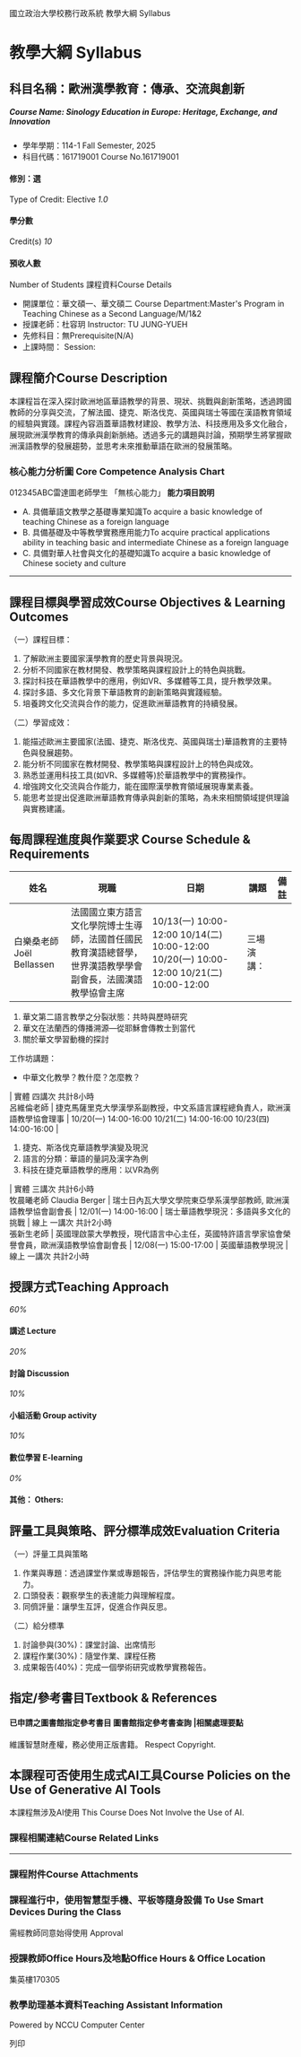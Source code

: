 國立政治大學校務行政系統 教學大綱 Syllabus
# 教學大綱 Syllabus
##  科目名稱：歐洲漢學教育：傳承、交流與創新
#####  Course Name: Sinology Education in Europe: Heritage, Exchange, and Innovation
  * 學年學期：114-1 Fall Semester, 2025 
  * 科目代碼：161719001 Course No.161719001


#### 修別：選
Type of Credit: Elective 
_1.0_
#### 學分數
Credit(s)
_10_
#### 預收人數
Number of Students
課程資料Course Details
  * 開課單位：華文碩一、華文碩二 Course Department:Master's Program in Teaching Chinese as a Second Language/M/1&2 
  * 授課老師：杜容玥 Instructor: TU JUNG-YUEH 
  * 先修科目：無Prerequisite(N/A)
  * 上課時間： Session: 


##  課程簡介Course Description
本課程旨在深入探討歐洲地區華語教學的背景、現狀、挑戰與創新策略，透過跨國教師的分享與交流，了解法國、捷克、斯洛伐克、英國與瑞士等國在漢語教育領域的經驗與實踐。課程內容涵蓋華語教材建設、教學方法、科技應用及多文化融合，展現歐洲漢學教育的傳承與創新脈絡。透過多元的講題與討論，預期學生將掌握歐洲漢語教學的發展趨勢，並思考未來推動華語在歐洲的發展策略。
###  核心能力分析圖 Core Competence Analysis Chart
012345ABC雷達圖老師學生
「無核心能力」 
**能力項目說明**
  * A. 具備華語文教學之基礎專業知識To acquire a basic knowledge of teaching Chinese as a foreign language
  * B. 具備基礎及中等教學實務應用能力To acquire practical applications ability in teaching basic and intermediate Chinese as a foreign language
  * C. 具備對華人社會與文化的基礎知識To acquire a basic knowledge of Chinese society and culture


* * *
##  課程目標與學習成效Course Objectives & Learning Outcomes 
（一）課程目標：
  1. 了解歐洲主要國家漢學教育的歷史背景與現況。 
  2. 分析不同國家在教材開發、教學策略與課程設計上的特色與挑戰。
  3. 探討科技在華語教學中的應用，例如VR、多媒體等工具，提升教學效果。 
  4. 探討多語、多文化背景下華語教育的創新策略與實踐經驗。 
  5. 培養跨文化交流與合作的能力，促進歐洲華語教育的持續發展。


（二）學習成效：
  1. 能描述歐洲主要國家(法國、捷克、斯洛伐克、英國與瑞士)華語教育的主要特色與發展趨勢。 
  2. 能分析不同國家在教材開發、教學策略與課程設計上的特色與成效。 
  3. 熟悉並運用科技工具(如VR、多媒體等)於華語教學中的實務操作。
  4. 增強跨文化交流與合作能力，能在國際漢學教育領域展現專業素養。
  5. 能思考並提出促進歐洲華語教育傳承與創新的策略，為未來相關領域提供理論與實務建議。


##  每周課程進度與作業要求 Course Schedule & Requirements
**姓名** |  **現職** |  **日期** |  **講題** |  **備註**  
---|---|---|---|---  
白樂桑老師Joël Bellassen |  法國國立東方語言文化學院博士生導師，法國首任國民教育漢語總督學，世界漢語教學學會副會長，法國漢語教學協會主席 |  10/13(一) 10:00-12:00 10/14(二) 10:00-12:00 10/20(一) 10:00-12:00 10/21(二) 10:00-12:00 |  三場演講：
  1. 華文第二語言教學之分裂狀態：共時與歷時研究
  2. 華文在法蘭西的傳播溯源—從耶穌會傳教士到當代
  3. 關於華文學習動機的探討

工作坊講題：
  * 中華文化教學？教什麼？怎麼教？

|  實體 四講次 共計8小時  
呂維倫老師 |  捷克馬薩里克大學漢學系副教授，中文系語言課程總負責人，歐洲漢語教學協會理事 |  10/20(一) 14:00-16:00 10/21(二) 14:00-16:00 10/23(四) 14:00-16:00 | 
  1. 捷克、斯洛伐克華語教學演變及現況
  2. 語言的分類：華語的量詞及漢字為例
  3. 科技在捷克華語教學的應用：以VR為例

|  實體 三講次 共計6小時  
牧晨曦老師 Claudia Berger |  瑞士日內瓦大學文學院東亞學系漢學部教師, 歐洲漢語教學協會副會長 |  12/01(一) 14:00-16:00 |  瑞士華語教學現況：多語與多文化的挑戰 |  線上 一講次 共計2小時  
張新生老師 |  英國理啟蒙大學教授，現代語言中心主任，英國特許語言學家協會榮譽會員，歐洲漢語教學協會副會長 |  12/08(一) 15:00-17:00 |  英國華語教學現況 |  線上 一講次 共計2小時  
##  授課方式Teaching Approach
_60%_
####  講述 Lecture
_20%_
####  討論 Discussion
_10%_
####  小組活動 Group activity
_10%_
####  數位學習 E-learning
_0%_
####  其他： Others:
##  評量工具與策略、評分標準成效Evaluation Criteria
（一）評量工具與策略
  1. 作業與專題：透過課堂作業或專題報告，評估學生的實務操作能力與思考能力。
  2. 口頭發表：觀察學生的表達能力與理解程度。
  3. 同儕評量：讓學生互評，促進合作與反思。


（二）給分標準
  1. 討論參與(30%)：課堂討論、出席情形
  2. 課程作業(30%)：隨堂作業、課程任務
  3. 成果報告(40%)：完成一個學術研究或教學實務報告。


##  指定/參考書目Textbook & References
####  已申請之圖書館指定參考書目  圖書館指定參考書查詢 |相關處理要點
維護智慧財產權，務必使用正版書籍。 Respect Copyright.
##  本課程可否使用生成式AI工具Course Policies on the Use of Generative AI Tools
本課程無涉及AI使用 This Course Does Not Involve the Use of AI.
###  課程相關連結Course Related Links
* * *
###  課程附件Course Attachments
###  課程進行中，使用智慧型手機、平板等隨身設備 To Use Smart Devices During the Class
需經教師同意始得使用  Approval
###  授課教師Office Hours及地點Office Hours & Office Location
集英樓170305
###  教學助理基本資料Teaching Assistant Information
Powered by NCCU Computer Center
  
列印
